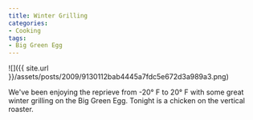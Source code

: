 ```yaml
---
title: Winter Grilling
categories:
- Cooking
tags:
- Big Green Egg
---
```


![]({{ site.url }}/assets/posts/2009/9130112bab4445a7fdc5e672d3a989a3.png)
  



We've been enjoying the reprieve from -20° F to 20° F with some great winter grilling on the Big Green Egg. Tonight is a chicken on the vertical roaster.

